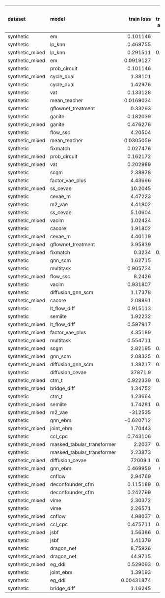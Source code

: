 | dataset         | model                      |       train loss |   train treatment accuracy |   train outcome rmse |   train outcome rmse labelled |   train outcome rmse unlabelled |         val loss |   val treatment accuracy |   val outcome rmse |   val outcome rmse labelled |   val outcome rmse unlabelled |
|:----------------|:---------------------------|-----------------:|---------------------------:|---------------------:|------------------------------:|--------------------------------:|-----------------:|-------------------------:|-------------------:|----------------------------:|------------------------------:|
| synthetic       | em                         |       0.101146   |                   0        |            0         |                     0         |                        0        |       0.112136   |                 0        |           0        |                    0        |                      0        |
| synthetic       | lp_knn                     |       0.468755   |                   0.78     |            0         |                     0         |                        0        |       3.39246    |                 0.46     |           0        |                    0        |                      0        |
| synthetic_mixed | lp_knn                     |       0.291511   |                   0.863636 |            0         |                     0         |                        0        |     nan          |                 0.56     |           0        |                    0        |                      0        |
| synthetic_mixed | em                         |       0.0919127  |                   0        |            0         |                     0         |                        0        |       0.104631   |                 0        |           0        |                    0        |                      0        |
| synthetic       | prob_circuit               |       0.101146   |                   1        |            0.0881254 |                     0.0881254 |                        0        |       0.112136   |                 1        |           0.11587  |                    0.11587  |                      0        |
| synthetic_mixed | cycle_dual                 |       1.38101    |                   1        |            0.119528  |                     0.0901042 |                        0.133252 |       1.98763    |                 1        |           0.15129  |                    0.145977 |                      0.152687 |
| synthetic       | cycle_dual                 |       1.42976    |                   1        |            0.12841   |                     0.12841   |                        0        |       1.99669    |                 1        |           0.161759 |                    0.161759 |                      0        |
| synthetic       | vat                        |       0.133128   |                   1        |            0.0856944 |                     0.0856944 |                        0        |       0.189256   |                 0.98     |           0.166034 |                    0.166034 |                      0        |
| synthetic       | mean_teacher               |       0.0169034  |                   1        |            0.123144  |                     0.123144  |                        0        |       0.0339725  |                 1        |           0.178736 |                    0.178736 |                      0        |
| synthetic       | gflownet_treatment         |       0.33293    |                   0.54     |            0.219664  |                     0.219664  |                        0        |       0.162015   |                 0.48     |           0.178819 |                    0.178819 |                      0        |
| synthetic       | ganite                     |       0.182039   |                   1        |            0.0974617 |                     0.0974617 |                        0        |       0.195529   |                 1        |           0.181979 |                    0.181979 |                      0        |
| synthetic_mixed | ganite                     |       0.476276   |                   1        |            0.163628  |                     0.158147  |                        0.168779 |       0.490235   |                 1        |           0.186197 |                    0.198022 |                      0.160555 |
| synthetic       | flow_ssc                   |       4.20504    |                   1        |            0.198237  |                     0.198237  |                        0        |       5.12066    |                 0.86     |           0.198043 |                    0.198043 |                      0        |
| synthetic_mixed | mean_teacher               |       0.0305059  |                   1        |            0.198953  |                     0.163815  |                        0.223073 |       0.0432596  |                 1        |           0.208579 |                    0.191753 |                      0.197682 |
| synthetic       | fixmatch                   |       0.027476   |                   1        |            0.165228  |                     0.165228  |                        0        |       0.0662485  |                 1        |           0.252676 |                    0.252676 |                      0        |
| synthetic_mixed | prob_circuit               |       0.162172   |                   1        |            0.0960416 |                     0.0834167 |                        0.104901 |       0.20415    |                 0.96     |           0.277821 |                    0.138124 |                      0.367819 |
| synthetic_mixed | vat                        |       0.202989   |                   1        |            0.153718  |                     0.145627  |                        0.153141 |       0.277      |                 1        |           0.279566 |                    0.226444 |                      0.288612 |
| synthetic       | scgm                       |       2.38978    |                   0.92     |            0.394678  |                     0.394678  |                        0        |       3.42946    |                 0.86     |           0.374302 |                    0.374302 |                      0        |
| synthetic       | factor_vae_plus            |       4.43696    |                   0.52     |            0.386945  |                     0.386945  |                        0        |       4.724      |                 0.5      |           0.377911 |                    0.377911 |                      0        |
| synthetic_mixed | ss_cevae                   |      10.2045     |                   1        |            0.411165  |                     0.430306  |                        0.405357 |      11.0757     |                 1        |           0.380716 |                    0.368066 |                      0.379508 |
| synthetic       | cevae_m                    |       4.47223    |                   0.5      |            0.380952  |                     0.380952  |                        0        |       4.74982    |                 0.52     |           0.385347 |                    0.385347 |                      0        |
| synthetic       | m2_vae                     |       4.41902    |                   1        |            0.342948  |                     0.342948  |                        0        |       4.8149     |                 1        |           0.415754 |                    0.415754 |                      0        |
| synthetic       | ss_cevae                   |       5.10604    |                   1        |            0.417152  |                     0.417152  |                        0        |       5.2162     |                 1        |           0.434118 |                    0.434118 |                      0        |
| synthetic_mixed | vacim                      |       1.02424    |                   1        |            0.470169  |                     0.428364  |                        0.489814 |       0.689049   |                 0.971429 |           0.435718 |                    0.397041 |                      0.455888 |
| synthetic       | cacore                     |       1.91802    |                   1        |            0.320946  |                     0.320946  |                        0        |       1.97639    |                 1        |           0.439919 |                    0.439919 |                      0        |
| synthetic_mixed | cevae_m                    |       4.40119    |                   1        |            0.405532  |                     0.405647  |                        0.411751 |       4.78609    |                 1        |           0.450107 |                    0.475927 |                      0.417411 |
| synthetic_mixed | gflownet_treatment         |       3.95839    |                   1        |            0.379552  |                     0.293725  |                        0.403319 |       6.45068    |                 0.971429 |           0.471889 |                    0.382877 |                      0.557403 |
| synthetic_mixed | fixmatch                   |       0.3234     |                   0.966667 |            0.391931  |                     0.127368  |                        0.419881 |       0.547312   |                 0.821429 |           0.52249  |                    0.151543 |                      0.737574 |
| synthetic       | gnn_scm                    |       1.62715    |                   0.78     |            0.484568  |                     0.484568  |                        0        |       2.1098     |                 0.4      |           0.536902 |                    0.536902 |                      0        |
| synthetic       | multitask                  |       0.905734   |                   0.94     |            0.432357  |                     0.432357  |                        0        |       1.44284    |                 0.92     |           0.553243 |                    0.553243 |                      0        |
| synthetic_mixed | flow_ssc                   |       8.2426     |                   1        |            0.434611  |                     0.288447  |                        0.506169 |      10.0045     |                 0.842857 |           0.610829 |                    0.300414 |                      0.797217 |
| synthetic       | vacim                      |       0.931807   |                   0.52     |            0.585559  |                     0.585559  |                        0        |       1.10945    |                 0.48     |           0.637076 |                    0.637076 |                      0        |
| synthetic       | diffusion_gnn_scm          |       1.17378    |                   0.74     |            0.513131  |                     0.513131  |                        0        |       1.5105     |                 0.38     |           0.639857 |                    0.639857 |                      0        |
| synthetic_mixed | cacore                     |       2.08891    |                   1        |            0.38509   |                     0.223902  |                        0.407225 |       2.5583     |                 0.942857 |           0.681975 |                    0.565988 |                      0.791555 |
| synthetic       | lt_flow_diff               |       0.915113   |                   1        |            0.75761   |                     0.75761   |                        0        |       0.803682   |                 1        |           0.684266 |                    0.684266 |                      0        |
| synthetic       | semiite                    |       1.92232    |                   1        |            0.558337  |                     0.558337  |                        0        |       2.72051    |                 0.9      |           0.694487 |                    0.694487 |                      0        |
| synthetic_mixed | lt_flow_diff               |       0.597917   |                   1        |            1.21768   |                     1.37217   |                        1.05989  |       0.699583   |                 1        |           0.812584 |                    0.631041 |                      0.960585 |
| synthetic_mixed | factor_vae_plus            |       4.35189    |                   0.74     |            0.886839  |                     0.450194  |                        1.12296  |       4.8319     |                 0.688095 |           0.884669 |                    0.446468 |                      1.18379  |
| synthetic_mixed | multitask                  |       0.554711   |                   1        |            0.694639  |                     0.357513  |                        0.882114 |       1.55585    |                 1        |           0.917148 |                    0.868807 |                      0.976943 |
| synthetic_mixed | scgm                       |       2.82195    |                   0.583333 |            0.968514  |                     0.614912  |                        1.17466  |       3.69244    |                 0.369048 |           0.955571 |                    0.579798 |                      1.22558  |
| synthetic_mixed | gnn_scm                    |       2.08325    |                   0.803333 |            0.913156  |                     0.577521  |                        1.08893  |       2.92112    |                 0.630952 |           1.01846  |                    0.626999 |                      1.25478  |
| synthetic_mixed | diffusion_gnn_scm          |       1.38217    |                   0.716667 |            0.841586  |                     0.46253   |                        1.00061  |       1.99018    |                 0.630952 |           1.07233  |                    0.611925 |                      1.37538  |
| synthetic       | diffusion_cevae            |   37871.9        |                   0.92     |            0.900306  |                     0.900306  |                        0        |   72183.7        |                 0.9      |           1.16212  |                    1.16212  |                      0        |
| synthetic_mixed | ctm_t                      |       0.922339   |                   0.716667 |            1.07961   |                     1.0742    |                        1.09645  |       1.10054    |                 0.635714 |           1.23227  |                    1.23728  |                      1.24144  |
| synthetic_mixed | bridge_diff                |       1.34752    |                   1        |            1.13077   |                     1.00196   |                        1.19184  |       0.843603   |                 1        |           1.25857  |                    1.36072  |                      1.19078  |
| synthetic       | ctm_t                      |       1.23664    |                   0.72     |            1.17795   |                     1.17795   |                        0        |       1.43277    |                 0.66     |           1.26701  |                    1.26701  |                      0        |
| synthetic_mixed | semiite                    |       1.74281    |                   0.886667 |            0.995152  |                     0.484072  |                        1.20065  |       5.13868    |                 0.730952 |           1.30133  |                    0.961665 |                      1.53608  |
| synthetic_mixed | m2_vae                     | -312535          |                   0.51     |            1.21201   |                     1.0035    |                        1.22146  | -250059          |                 0.597619 |           1.31147  |                    1.13757  |                      1.48269  |
| synthetic       | gnn_ebm                    |      -0.620712   |                   1        |            1.35963   |                     1.35963   |                        0        |       0.0563024  |                 1        |           1.38011  |                    1.38011  |                      0        |
| synthetic_mixed | joint_ebm                  |       1.70443    |                   1        |            1.25859   |                     1.11315   |                        1.32166  |       1.85093    |                 1        |           1.49112  |                    1.46818  |                      1.56325  |
| synthetic       | ccl_cpc                    |       0.743106   |                   0.88     |            1.40446   |                     1.40446   |                        0        |       0.930726   |                 0.86     |           1.61441  |                    1.61441  |                      0        |
| synthetic_mixed | masked_tabular_transformer |       2.2037     |                   0.466667 |            1.39105   |                     1.41248   |                        1.34934  |       3.75116    |                 0.597619 |           1.65656  |                    1.70847  |                      1.58522  |
| synthetic       | masked_tabular_transformer |       2.23873    |                   0.52     |            1.3967    |                     1.3967    |                        0        |       3.662      |                 0.56     |           1.66698  |                    1.66698  |                      0        |
| synthetic_mixed | diffusion_cevae            |   72009.1        |                   0.684286 |            1.51867   |                     1.53169   |                        1.45059  |   71206.5        |                 0.671429 |           1.70137  |                    1.75708  |                      1.61293  |
| synthetic_mixed | gnn_ebm                    |       0.469959   |                   0.67619  |            1.54993   |                     1.44587   |                        1.61429  |       0.659068   |                 0.759524 |           1.75266  |                    1.81873  |                      1.67615  |
| synthetic       | cnflow                     |       2.94769    |                   0.32     |            1.54627   |                     1.54627   |                        0        |       3.43258    |                 0.48     |           1.75543  |                    1.75543  |                      0        |
| synthetic_mixed | deconfounder_cfm           |       0.115189   |                   0.483333 |            1.61938   |                     1.56209   |                        1.65594  |       0.133602   |                 0.597619 |           1.81911  |                    1.87885  |                      1.73629  |
| synthetic       | deconfounder_cfm           |       0.242799   |                   0.52     |            1.6516    |                     1.6516    |                        0        |       0.257723   |                 0.56     |           1.83438  |                    1.83438  |                      0        |
| synthetic_mixed | vime                       |       2.30372    |                   0.55     |            1.69368   |                     1.58678   |                        1.5659   |       3.03158    |                 0.597619 |           1.88593  |                    1.93828  |                      1.80823  |
| synthetic       | vime                       |       2.26571    |                   0.52     |            1.67481   |                     1.67481   |                        0        |       2.86567    |                 0.56     |           1.88593  |                    1.88593  |                      0        |
| synthetic_mixed | cnflow                     |       4.98037    |                   0.353333 |            1.67395   |                     1.43449   |                        1.70015  |       6.24407    |                 0.497619 |           2.10404  |                    2.084    |                      2.08884  |
| synthetic_mixed | ccl_cpc                    |       0.475711   |                   0.866667 |            1.93359   |                     1.75265   |                        2.04831  |       0.648534   |                 0.757143 |           2.18023  |                    2.1066   |                      2.22346  |
| synthetic_mixed | jsbf                       |       1.56386    |                   0.469524 |            1.77277   |                     1.76003   |                        1.73308  |       1.51198    |                 0.597619 |           2.22412  |                    2.38618  |                      1.99382  |
| synthetic       | jsbf                       |       1.41379    |                   0.52     |            2.35551   |                     2.35551   |                        0        |       1.39788    |                 0.56     |           2.68009  |                    2.68009  |                      0        |
| synthetic       | dragon_net                 |       8.75926    |                   0.52     |            2.25438   |                     2.25438   |                        0        |      11.8508     |                 0.56     |           2.70355  |                    2.70355  |                      0        |
| synthetic_mixed | dragon_net                 |      44.9715     |                   0.57     |            2.91348   |                     2.95585   |                        2.62477  |      35.45       |                 0.680952 |           2.75766  |                    2.81479  |                      2.61577  |
| synthetic_mixed | eg_ddi                     |       0.529093   |                   0.833333 |            4.23875   |                     3.86791   |                        4.43346  |       0.666056   |                 0.792857 |           4.09124  |                    3.56814  |                      4.20414  |
| synthetic       | joint_ebm                  |       1.39193    |                   1        |            4.52887   |                     4.52887   |                        0        |       1.49545    |                 1        |           4.30284  |                    4.30284  |                      0        |
| synthetic       | eg_ddi                     |       0.00431874 |                   1        |            4.81652   |                     4.81652   |                        0        |       0.00847993 |                 1        |           4.87757  |                    4.87757  |                      0        |
| synthetic       | bridge_diff                |       1.16245    |                   1        |            4.89372   |                     4.89372   |                        0        |       1.25508    |                 1        |           5.62638  |                    5.62638  |                      0        |